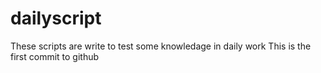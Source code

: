 # dailyscript
These scripts are write to test some knowledage in daily work
This is the first commit to github
